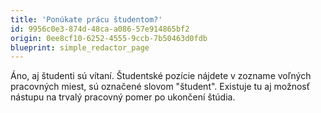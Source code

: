 ```yaml
---
title: 'Ponúkate prácu študentom?'
id: 9956c0e3-874d-48ca-a086-57e914865bf2
origin: 0ee8cf10-6252-4555-9ccb-7b50463d0fdb
blueprint: simple_redactor_page
---
```

<p>Áno, aj študenti sú vítaní. Študentské pozície nájdete v zozname voľných pracovných miest, sú označené slovom "študent". Existuje tu aj možnosť nástupu na trvalý pracovný pomer po ukončení štúdia.
</p>
